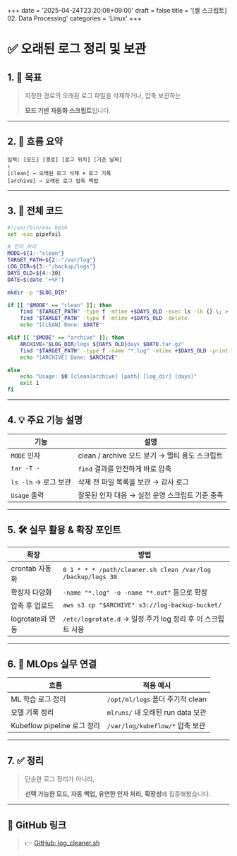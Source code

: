 +++
date = '2025-04-24T23:20:08+09:00'
draft = false
title = '[셸 스크립트] 02. Data Processing'
categories = 'Linux'
+++

# ✅ 오래된 로그 정리 및 보관

## 1. 🎯 목표

> 지정한 경로의 오래된 로그 파일을 삭제하거나, 압축 보관하는
> 
> 
> **모드 기반 자동화 스크립트**입니다.
> 

---

## 2. 🧠 흐름 요약

```
입력: [모드] [경로] [로그 위치] [기준 날짜]
↓
[clean] → 오래된 로그 삭제 + 로그 기록
[archive] → 오래된 로그 압축 백업
```

---

## 3. 🔧 전체 코드

```bash
#!/usr/bin/env bash
set -euo pipefail

# 인자 처리
MODE=${1:-"clean"}
TARGET_PATH=${2:-"/var/log"}
LOG_DIR=${3:-"/backup/logs"}
DAYS_OLD=${4:-30}
DATE=$(date '+%F')

mkdir -p "$LOG_DIR"

if [[ "$MODE" == "clean" ]]; then
    find "$TARGET_PATH" -type f -mtime +$DAYS_OLD -exec ls -lh {} \; > "$LOG_DIR/cleaned_$DATE.log"
    find "$TARGET_PATH" -type f -mtime +$DAYS_OLD -delete
    echo "[CLEAN] Done: $DATE"

elif [[ "$MODE" == "archive" ]]; then
    ARCHIVE="$LOG_DIR/logs_${DAYS_OLD}days_$DATE.tar.gz"
    find "$TARGET_PATH" -type f -name "*.log" -mtime +$DAYS_OLD -print | tar czf "$ARCHIVE" -T - || echo "No logs to archive"
    echo "[ARCHIVE] Done: $ARCHIVE"

else
    echo "Usage: $0 [clean|archive] [path] [log_dir] [days]"
    exit 1
fi
```

---

## 4. 💡 주요 기능 설명

| 기능 | 설명 |
| --- | --- |
| `MODE` 인자 | clean / archive 모드 분기 → 멀티 용도 스크립트 |
| `tar -T -` | `find` 결과를 안전하게 바로 압축 |
| `ls -lh` → 로그 보관 | 삭제 전 파일 목록을 보관 → 감사 로그 |
| `Usage` 출력 | 잘못된 인자 대응 → 실전 운영 스크립트 기준 충족 |

---

## 5. 🛠️ 실무 활용 & 확장 포인트

| 확장 | 방법 |
| --- | --- |
| crontab 자동화 | `0 1 * * * /path/cleaner.sh clean /var/log /backup/logs 30` |
| 확장자 다양화 | `-name "*.log" -o -name "*.out"` 등으로 확장 |
| 압축 후 업로드 | `aws s3 cp "$ARCHIVE" s3://log-backup-bucket/` |
| logrotate와 연동 | `/etc/logrotate.d` → 일정 주기 log 정리 후 이 스크립트 사용 |

---

## 6. 🔧 MLOps 실무 연결

| 흐름 | 적용 예시 |
| --- | --- |
| ML 학습 로그 정리 | `/opt/ml/logs` 폴더 주기적 clean |
| 모델 기록 정리 | `mlruns/` 내 오래된 run data 보관 |
| Kubeflow pipeline 로그 정리 | `/var/log/kubeflow/*` 압축 보관 |

---

## 7. ✅ 정리

> 단순한 로그 정리가 아니라,
> 
> 
> **선택 가능한 모드, 자동 백업, 유연한 인자 처리, 확장성**에 집중해봤습니다.
> 

---

## 📎 GitHub 링크

> 👉 [GitHub: log_cleaner.sh](https://github.com/keonhoban/shell-scripts)
>
